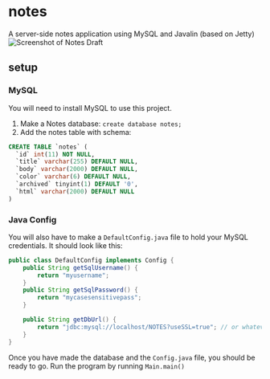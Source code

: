 # notes
A server-side notes application using MySQL and Javalin (based on Jetty)
![Screenshot of Notes Draft](https://i.imgur.com/x3HpJAG.png)

## setup
### MySQL
You will need to install MySQL to use this project.
1. Make a Notes database: `create database notes;`
2. Add the notes table with schema:
```sql
CREATE TABLE `notes` (
  `id` int(11) NOT NULL,
  `title` varchar(255) DEFAULT NULL,
  `body` varchar(2000) DEFAULT NULL,
  `color` varchar(6) DEFAULT NULL,
  `archived` tinyint(1) DEFAULT '0',
  `html` varchar(2000) DEFAULT NULL
)
```

### Java Config
You will also have to make a `DefaultConfig.java` file to hold your MySQL credentials. It should look like this:
```java
public class DefaultConfig implements Config {
    public String getSqlUsername() {
        return "myusername";
    }
    public String getSqlPassword() {
        return "mycasesensitivepass";
    }

    public String getDbUrl() {
        return "jdbc:mysql://localhost/NOTES?useSSL=true"; // or whatever you named your my SQL database
    }
}
```

Once you have made the database and the `Config.java` file, you should be ready to go. Run the program by running `Main.main()`
